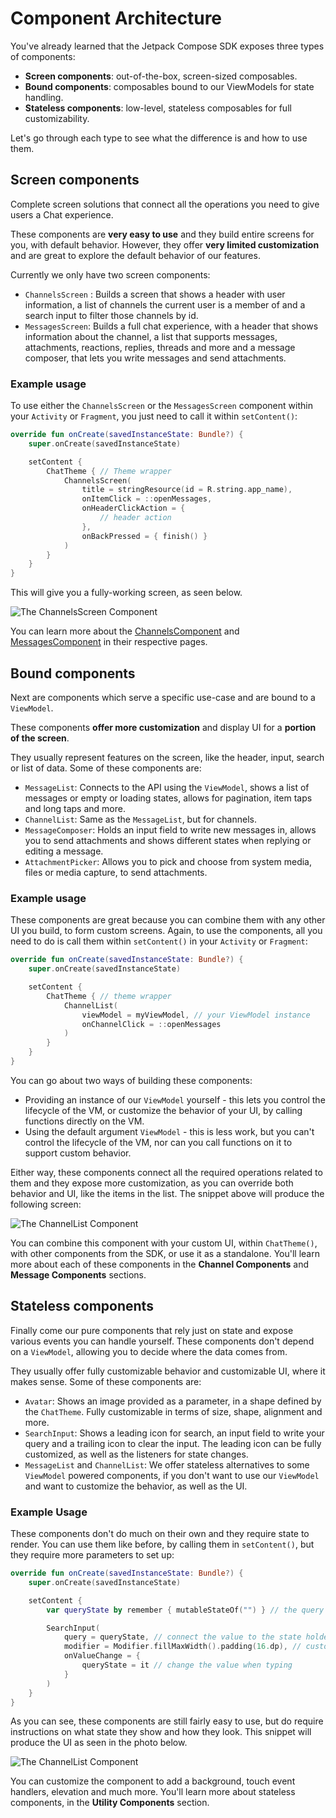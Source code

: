 # Component Architecture

You've already learned that the Jetpack Compose SDK exposes three types of components:

* **Screen components**: out-of-the-box, screen-sized composables. 
* **Bound components**: composables bound to our ViewModels for state handling. 
* **Stateless components**: low-level, stateless composables for full customizability.

Let's go through each type to see what the difference is and how to use them.

## Screen components

Complete screen solutions that connect all the operations you need to give users a Chat experience.

These components are **very easy to use** and they build entire screens for you, with default behavior. However, they offer **very limited customization** and are great to explore the default behavior of our features.

Currently we only have two screen components:

* `ChannelsScreen` : Builds a screen that shows a header with user information, a list of channels the current user is a member of and a search input to filter those channels by id.
* `MessagesScreen`: Builds a full chat experience, with a header that shows information about the channel, a list that supports messages, attachments, reactions, replies, threads and more and a message composer, that lets you write messages and send attachments. 

### Example usage

To use either the `ChannelsScreen` or the `MessagesScreen` component within your `Activity` or `Fragment`, you just need to call it within `setContent()`:

```kotlin
override fun onCreate(savedInstanceState: Bundle?) {
    super.onCreate(savedInstanceState)

    setContent {
        ChatTheme { // Theme wrapper
            ChannelsScreen(
                title = stringResource(id = R.string.app_name),
                onItemClick = ::openMessages,
                onHeaderClickAction = {
                    // header action
                },
                onBackPressed = { finish() }
            )
        }
    }
}
```

This will give you a fully-working screen, as seen below.

![The ChannelsScreen Component](../assets/default_channels_screen_component.png)

You can learn more about the [ChannelsComponent](./channel-components/channels-screen) and [MessagesComponent](./message-components/messages-screen) in their respective pages. 

## Bound components

Next are components which serve a specific use-case and are bound to a `ViewModel`.

These components **offer more customization** and display UI for a **portion of the screen**.

They usually represent features on the screen, like the header, input, search or list of data. Some of these components are:

* `MessageList`: Connects to the API using the `ViewModel`, shows a list of messages or empty or loading states, allows for pagination, item taps and long taps and more.
* `ChannelList`: Same as the `MessageList`, but for channels.
* `MessageComposer`: Holds an input field to write new messages in, allows you to send attachments and shows different states when replying or editing a message.
* `AttachmentPicker`: Allows you to pick and choose from system media, files or media capture, to send attachments.

### Example usage

These components are great because you can combine them with any other UI you build, to form custom screens. Again, to use the components, all you need to do is call them within `setContent()` in your `Activity` or `Fragment`:

```kotlin
override fun onCreate(savedInstanceState: Bundle?) {
    super.onCreate(savedInstanceState)

    setContent {
        ChatTheme { // theme wrapper
            ChannelList(
                viewModel = myViewModel, // your ViewModel instance
                onChannelClick = ::openMessages 
            )
        }
    }
}
```

You can go about two ways of building these components:

* Providing an instance of our `ViewModel` yourself - this lets you control the lifecycle of the VM, or customize the behavior of your UI, by calling functions directly on the VM.
* Using the default argument `ViewModel` - this is less work, but you can't control the lifecycle of the VM, nor can you call functions on it to support custom behavior. 

Either way, these components connect all the required operations related to them and they expose more customization, as you can override both behavior and UI, like the items in the list. The snippet above will produce the following screen:

![The ChannelList Component](../assets/compose_default_channel_list_component.png)

You can combine this component with your custom UI, within `ChatTheme()`, with other components from the SDK, or use it as a standalone. You'll learn more about each of these components in the **Channel Components** and **Message Components** sections.

## Stateless components

Finally come our pure components that rely just on state and expose various events you can handle yourself. These components don't depend on a `ViewModel`, allowing you to decide where the data comes from. 

They usually offer fully customizable behavior and customizable UI, where it makes sense. Some of these components are:

* `Avatar`: Shows an image provided as a parameter, in a shape defined by the `ChatTheme`. Fully customizable in terms of size, shape, alignment and more.
* `SearchInput`: Shows a leading icon for search, an input field to write your query and a trailing icon to clear the input. The leading icon can be fully customized, as well as the listeners for state changes.
* `MessageList` and `ChannelList`: We offer stateless alternatives to some `ViewModel` powered components, if you don't want to use our `ViewModel` and want to customize the behavior, as well as the UI. 

### Example Usage

These components don't do much on their own and they require state to render. You can use them like before, by calling them in `setContent()`, but they require more parameters to set up:

```kotlin
override fun onCreate(savedInstanceState: Bundle?) {
    super.onCreate(savedInstanceState)

    setContent {
        var queryState by remember { mutableStateOf("") } // the query state

        SearchInput(
            query = queryState, // connect the value to the state holder
            modifier = Modifier.fillMaxWidth().padding(16.dp), // customize the looks
            onValueChange = {
                queryState = it // change the value when typing
            }
        )
    }
}
```

As you can see, these components are still fairly easy to use, but do require instructions on what state they show and how they look. This snippet will produce the UI as seen in the photo below.

![The ChannelList Component](../assets/compose_default_search_input_component.png)

You can customize the component to add a background, touch event handlers, elevation and much more. You'll learn more about stateless components, in the **Utility Components** section.
